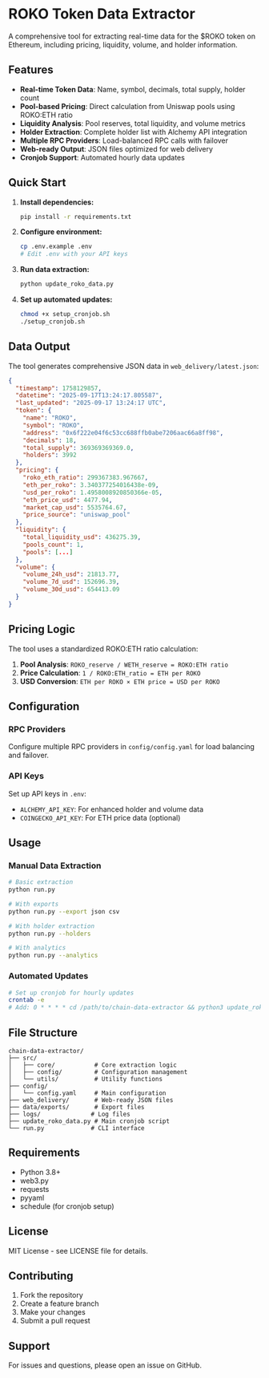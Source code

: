 # ROKO Token Data Extractor

A comprehensive tool for extracting real-time data for the $ROKO token on Ethereum, including pricing, liquidity, volume, and holder information.

## Features

- **Real-time Token Data**: Name, symbol, decimals, total supply, holder count
- **Pool-based Pricing**: Direct calculation from Uniswap pools using ROKO:ETH ratio
- **Liquidity Analysis**: Pool reserves, total liquidity, and volume metrics
- **Holder Extraction**: Complete holder list with Alchemy API integration
- **Multiple RPC Providers**: Load-balanced RPC calls with failover
- **Web-ready Output**: JSON files optimized for web delivery
- **Cronjob Support**: Automated hourly data updates

## Quick Start

1. **Install dependencies:**
   ```bash
   pip install -r requirements.txt
   ```

2. **Configure environment:**
   ```bash
   cp .env.example .env
   # Edit .env with your API keys
   ```

3. **Run data extraction:**
   ```bash
   python update_roko_data.py
   ```

4. **Set up automated updates:**
   ```bash
   chmod +x setup_cronjob.sh
   ./setup_cronjob.sh
   ```

## Data Output

The tool generates comprehensive JSON data in `web_delivery/latest.json`:

```json
{
  "timestamp": 1758129857,
  "datetime": "2025-09-17T13:24:17.805587",
  "last_updated": "2025-09-17 13:24:17 UTC",
  "token": {
    "name": "ROKO",
    "symbol": "ROKO",
    "address": "0x6f222e04f6c53cc688ffb0abe7206aac66a8ff98",
    "decimals": 18,
    "total_supply": 369369369369.0,
    "holders": 3992
  },
  "pricing": {
    "roko_eth_ratio": 299367383.967667,
    "eth_per_roko": 3.340377254016438e-09,
    "usd_per_roko": 1.4958008920850366e-05,
    "eth_price_usd": 4477.94,
    "market_cap_usd": 5535764.67,
    "price_source": "uniswap_pool"
  },
  "liquidity": {
    "total_liquidity_usd": 436275.39,
    "pools_count": 1,
    "pools": [...]
  },
  "volume": {
    "volume_24h_usd": 21813.77,
    "volume_7d_usd": 152696.39,
    "volume_30d_usd": 654413.09
  }
}
```

## Pricing Logic

The tool uses a standardized ROKO:ETH ratio calculation:

1. **Pool Analysis**: `ROKO_reserve / WETH_reserve = ROKO:ETH ratio`
2. **Price Calculation**: `1 / ROKO:ETH_ratio = ETH per ROKO`
3. **USD Conversion**: `ETH per ROKO × ETH price = USD per ROKO`

## Configuration

### RPC Providers
Configure multiple RPC providers in `config/config.yaml` for load balancing and failover.

### API Keys
Set up API keys in `.env`:
- `ALCHEMY_API_KEY`: For enhanced holder and volume data
- `COINGECKO_API_KEY`: For ETH price data (optional)

## Usage

### Manual Data Extraction
```bash
# Basic extraction
python run.py

# With exports
python run.py --export json csv

# With holder extraction
python run.py --holders

# With analytics
python run.py --analytics
```

### Automated Updates
```bash
# Set up cronjob for hourly updates
crontab -e
# Add: 0 * * * * cd /path/to/chain-data-extractor && python3 update_roko_data.py >> logs/cron.log 2>&1
```

## File Structure

```
chain-data-extractor/
├── src/
│   ├── core/           # Core extraction logic
│   ├── config/         # Configuration management
│   └── utils/          # Utility functions
├── config/
│   └── config.yaml     # Main configuration
├── web_delivery/       # Web-ready JSON files
├── data/exports/       # Export files
├── logs/              # Log files
├── update_roko_data.py # Main cronjob script
└── run.py             # CLI interface
```

## Requirements

- Python 3.8+
- web3.py
- requests
- pyyaml
- schedule (for cronjob setup)

## License

MIT License - see LICENSE file for details.

## Contributing

1. Fork the repository
2. Create a feature branch
3. Make your changes
4. Submit a pull request

## Support

For issues and questions, please open an issue on GitHub.